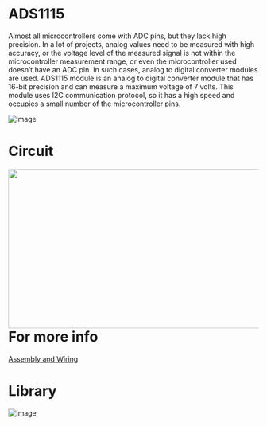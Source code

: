 # ADS1115
Almost all microcontrollers come with ADC pins, but they lack high precision. In a lot of projects, analog values need to be measured with high accuracy, or the voltage level of the measured signal is not within the microcontroller measurement range, or even the microcontroller used doesn’t have an ADC pin. In such cases, analog to digital converter modules are used.
ADS1115 module is an analog to digital converter module that has 16-bit precision and can measure a maximum voltage of 7 volts. This module uses I2C communication protocol, so it has a high speed and occupies a small number of the microcontroller pins.

![image](https://user-images.githubusercontent.com/24539773/205572192-566919d2-e452-40cd-a8a2-e063216aa6f6.png)


# Circuit

<img src="https://user-images.githubusercontent.com/24539773/205836159-1374036f-f17c-4c4d-aea5-19165aabbda1.png" width="700" height="320" align="left">
<br><br><br><br><br><br><br><br><br><br>

# For more info 
 [Assembly and Wiring](https://learn.adafruit.com/adafruit-4-channel-adc-breakouts/assembly-and-wiring)

# Library
 ![image](https://user-images.githubusercontent.com/24539773/205836049-3f79cdf1-b2bf-400d-88a0-029b40cdf49d.png)

